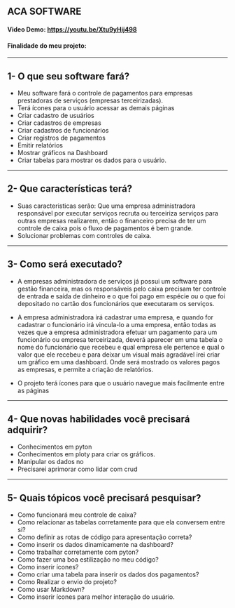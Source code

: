## ACA SOFTWARE
#### Video Demo:  https://youtu.be/Xtu9yHij498
#### Finalidade do meu projeto:
_____
## 1- O que seu software fará?
- Meu software fará o controle de pagamentos para empresas prestadoras de serviços (empresas terceirizadas).
- Terá ícones para o usuário acessar as demais páginas
- Criar cadastro de usuários
- Criar cadastros de empresas
- Criar cadastros de funcionários
- Criar registros de pagamentos
- Emitir relatórios
- Mostrar gráficos na Dashboard
- Criar tabelas para mostrar os dados para o usuário.

_____

## 2- Que características terá?
- Suas caracteristicas serão:
    Que uma empresa administradora responsável por executar serviços recruta ou terceiriza serviços para outras empresas realizarem, então o financeiro
    precisa de ter um controle de caixa pois o fluxo de pagamentos é bem grande.
- Solucionar problemas com controles de caixa.
_____

## 3- Como será executado?

- A empresas administradora de serviços já possui um software para gestão financeira, mas os responsáveis pelo caixa precisam ter controle de entrada e saída de dinheiro e o que foi pago em espécie ou o que foi depositado no cartão dos funcionários que executaram os serviços.

- A empresa administradora irá cadastrar uma empresa, e quando for cadastrar o funcionário irá vincula-lo a uma empresa, então todas as vezes que a empresa administradora efetuar um pagamento para um funcionário ou empresa terceirizada, deverá aparecer em uma tabela o nome do funcionário que recebeu e qual empresa ele pertence e qual o valor que ele recebeu e para deixar um visual mais agradável irei criar um gráfico em uma dashboard. Onde será mostrado os valores pagos as empresas, e permite a criação de relatórios.

- O projeto terá ícones para que o usuário navegue mais facilmente entre as páginas
_____
## 4- Que novas habilidades você precisará adquirir?
- Conhecimentos em pyton
- Conhecimentos em ploty para criar os gráficos.
- Manipular os dados no 
- Precisarei aprimorar como lidar com crud

_____


## 5- Quais tópicos você precisará pesquisar?
- Como funcionará meu controle de caixa?
- Como relacionar as tabelas corretamente para que ela conversem entre si?
- Como definir as rotas de código para apresentação correta?
- Como inserir os dados dinamicamente na dashboard?
- Como trabalhar corretamente com pyton?
- Como fazer uma boa estilização no meu código?
- Como inserir ícones?
- Como criar uma tabela para inserir os dados dos pagamentos?
- Como Realizar o envio do projeto?
- Como usar Markdown?
- Como inserir ícones para melhor interação do usuário.